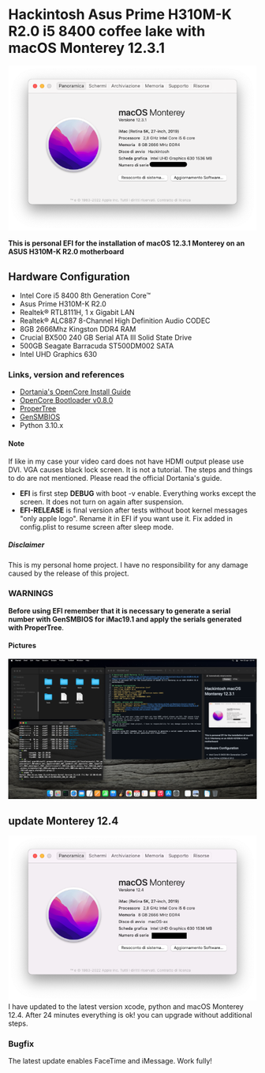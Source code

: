 # Hackintosh Asus Prime H310M-K R2.0 i5 8400 coffee lake with macOS Monterey 12.3.1
![About This Mac](https://raw.githubusercontent.com/aicsx/Hackintosh-Asus-Prime-H310M-K-R2.0/main/screenshot/Schermata%202022-04-22%20alle%2015.38.54.png)

**This is personal EFI for the installation of macOS 12.3.1 Monterey on an ASUS H310M-K R2.0 motherboard**

## Hardware Configuration
- Intel Core i5 8400 8th Generation Core™
- Asus Prime H310M-K R2.0
- Realtek® RTL8111H, 1 x Gigabit LAN
- Realtek® ALC887 8-Channel High Definition Audio CODEC 
- 8GB 2666Mhz Kingston DDR4 RAM
- Crucial BX500 240 GB Serial ATA III Solid State Drive
- 500GB Seagate Barracuda ST500DM002 SATA 
- Intel UHD Graphics 630

### Links, version and references
- [Dortania's OpenCore Install Guide](https://dortania.github.io/OpenCore-Install-Guide/)
- [OpenCore Bootloader v0.8.0](https://github.com/acidanthera/OpenCorePkg/releases/tag/0.8.0)
- [ProperTree](https://github.com/corpnewt/ProperTree)
- [GenSMBIOS](https://github.com/corpnewt/GenSMBIOS)
- Python 3.10.x

#### Note
If like in my case your video card does not have HDMI output please use DVI. VGA causes black lock screen. It is not a tutorial. The steps and things to do are not mentioned. Please read the official Dortania's guide.
- **EFI** is first step **DEBUG** with boot -v enable. Everything works except the screen. It does not turn on again after suspension. 
- **EFI-RELEASE** is final version after tests without boot kernel messages "only apple logo". Rename it in EFI if you want use it. Fix added in config.plist to resume screen after sleep mode.    
##### Disclaimer
This is my personal home project. I have no responsibility for any damage caused by the release of this project. 
### WARNINGS
**Before using EFI remember that it is necessary to generate a serial number with GenSMBIOS for iMac19.1 and apply the serials generated with ProperTree**.
#### Pictures
![Screenshot](https://raw.githubusercontent.com/aicsx/Hackintosh-Asus-Prime-H310M-K-R2.0/main/screenshot/Schermata%202022-04-22%20alle%2022.10.01.png)

## update Monterey 12.4
![Update](https://raw.githubusercontent.com/aicsx/Hackintosh-Asus-Prime-H310M-K-R2.0/main/screenshot/Update.png)
I have updated to the latest version xcode, python and macOS Monterey 12.4. After 24 minutes everything is ok! you can upgrade without additional steps.
### Bugfix 
The latest update enables FaceTime and iMessage. Work fully!
